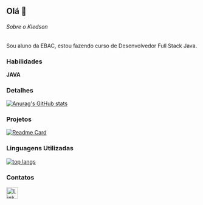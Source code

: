 ## Olá 👋

###### Sobre o Kledson
Sou aluno da EBAC, estou fazendo curso de Desenvolvedor Full Stack Java.

### Habilidades

<strong>JAVA</strong>

### Detalhes

[![Anurag's GitHub stats](https://github-readme-stats.vercel.app/api?username=KledsonFerreiraFonseca&show_icons=true&theme=dark)](https://github.com/anuraghazra/github-readme-stats)

### Projetos

[![Readme Card](https://github-readme-stats.vercel.app/api/pin/?username=KledsonFerreiraFonseca&repo=hotel-Countryside&theme=dark)](https://github.com/KledsonFerreiraFonseca/hotel-Countryside)

### Linguagens Utilizadas

[![top langs](https://github-readme-stats.vercel.app/api/top-langs?username=KledsonFerreiraFonseca&layout=compact&theme=dark)](https://github.com/anuraghazra/github-readme-stats)

### Contatos

[<img src='https://img.shields.io/badge/LinkedIn-0077B5?style=for-the-badge&logo=linkedin&logoColor=white' alt='Linkedin' height='30'>](https://www.linkedin.com/in/kledson-ferreira-fonseca-406464240/)
